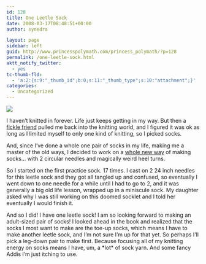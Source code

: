 ```yaml
---
id: 128
title: One Leetle Sock
date: 2008-03-17T08:48:51+00:00
author: synedra

layout: page
sidebar: left
guid: http://www.princesspolymath.com/princess_polymath/?p=128
permalink: /one-leetle-sock.html
aktt_notify_twitter:
  - yes
tc-thumb-fld:
  - 'a:2:{s:9:"_thumb_id";b:0;s:11:"_thumb_type";s:10:"attachment";}'
categories:
  - Uncategorized
---
```

![](http://farm3.static.flickr.com/2007/2336881194_fef98a5d70_m.jpg)
  
I haven&#8217;t knitted in forever. Life just keeps getting in my way. But then a [fickle friend](http://www.fickleknitter.com/) pulled me back into the knitting world, and I figured it was ok as long as I limited myself to only one kind of knitting, so I picked socks.
  
And, since I&#8217;ve done a whole one pair of socks in my life, making me a master of the old ways, I decided to work on a [whole new way](http://www.amazon.com/New-Pathways-Sock-Knitters-Book/dp/0970886969/ref=sr_1_1?ie=UTF8&s=books&qid=1205770865&sr=8-1) of making socks&#8230; with 2 circular needles and magically weird heel turns.
  
So I started on the first practice sock. 17 times. I cast on 2 24 inch needles for this leetle sock and they got all tangled up and confused, so eventually I went down to one needle for a while until I had to go to 2, and it was generally a big old life lesson, wrapped up in a miniscule sock. My daughter asked why I was still working on this doomed socklet and I told her eventually I would finish it.
  
And so I did! I have one leetle sock! I am so looking forward to making an adult-sized pair of socks! I looked ahead in the book and realized that the socks I most want to make are the toe-up socks, which means I have to make another leetle sock, and I&#8217;m not sure I&#8217;m up for that yet. So perhaps I&#8217;ll pick a leg-down pair to make first. Because focusing all of my knitting energy on socks means I have, um, a \*lot\* of sock yarn. And some fancy Addis I&#8217;m just itching to use.